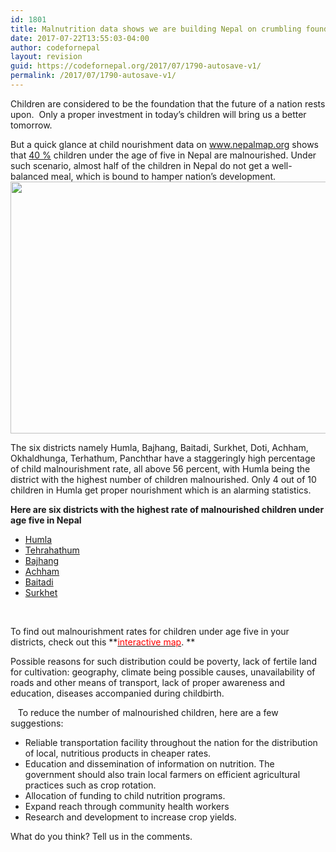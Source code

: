 ```yaml
---
id: 1801
title: Malnutrition data shows we are building Nepal on crumbling foundations
date: 2017-07-22T13:55:03-04:00
author: codefornepal
layout: revision
guid: https://codefornepal.org/2017/07/1790-autosave-v1/
permalink: /2017/07/1790-autosave-v1/
---
```

<span style="font-weight: 400;">Children are considered to be the foundation that the future of a nation rests upon.  Only a proper investment in today’s children will bring us a better tomorrow. </span>

<span style="font-weight: 400;">But a quick glance at child nourishment data on <a href="https://nepalmap.org">www.nepalmap.org</a> shows that </span>[<span style="font-weight: 400;">40 %</span>](http://www.nepalmap.org/profiles/country-NP-nepal/#child-health) <span style="font-weight: 400;">children under the age of five in Nepal are malnourished. Under such scenario, almost half of the children in Nepal do not get a well-balanced meal, which is bound to hamper nation’s development.</span>  
[<img class=" wp-image-72 aligncenter" src="https://codefornepal.org/wp-content/uploads/2014/12/code_for_nepal_students_2-e1418614920650.jpg" alt="" width="787" height="403" />](https://codefornepal.org/wp-content/uploads/2014/12/code_for_nepal_students_2-e1418614920650.jpg)

The six districts namely Humla, Bajhang, Baitadi, Surkhet, Doti, Achham, Okhaldhunga, Terhathum, Panchthar have a staggeringly high percentage of child malnourishment rate, all above 56 percent, with Humla being the district with the highest number of <span style="font-weight: 400;">children malnourished. Only 4 out of 10 children in Humla get proper nourishment which is an alarming statistics.</span>

**Here are six districts with the highest rate of malnourished children under age five in Nepal**

  * [<span style="font-weight: 400;">Humla</span>](http://www.nepalmap.org/profiles/district-56-humla/#child-health)
  * [Tehrahathum](http://www.nepalmap.org/profiles/district-08-tehrathum/)
  * [<span style="font-weight: 400;">Bajhang</span>](http://www.nepalmap.org/profiles/district-56-humla/)
  * [<span style="font-weight: 400;">Achham</span>](http://www.nepalmap.org/profiles/district-68-achham/)
  * [<span style="font-weight: 400;">Baitadi</span>](http://www.nepalmap.org/profiles/district-73-baitadi/)
  * [<span style="font-weight: 400;">Surkhet</span>](http://www.nepalmap.org/profiles/district-64-surkhet/)

&nbsp;

To find out malnourishment rates for children under age five in your districts, check out this **[<span style="color: #ff0000;">interactive map</span>](http://www.nepalmap.org/data/map/?table=CHILD_NOURISHMENT&geo_ids=district|country-NP,vdc|district-21,district|country-NP,district|country-NP&primary_geo_id=district-21#column%7Cpercent%20malnourished%2Csumlev%7Cdistrict). **

<span style="font-weight: 400;">Possible reasons for such distribution could be poverty, lack of fertile land for cultivation: geography, climate being possible causes, unavailability of roads and other means of transport, lack of proper awareness and education, diseases accompanied during childbirth.</span>

<span style="font-weight: 400;">   To reduce the number of malnourished children, here are a few suggestions:</span>

  * <span style="font-weight: 400;">Reliable transportation facility throughout the nation for the distribution of local, nutritious products in cheaper rates.</span>
  * <span style="font-weight: 400;">Education and dissemination of information on nutrition. The government should also train local farmers on efficient agricultural practices such as crop rotation.</span>
  * <span style="font-weight: 400;">Allocation of funding to child nutrition programs.</span>
  * <span style="font-weight: 400;">Expand reach through community health workers</span>
  * <span style="font-weight: 400;">Research and development to increase crop yields.</span>

What do you think? Tell us in the comments.